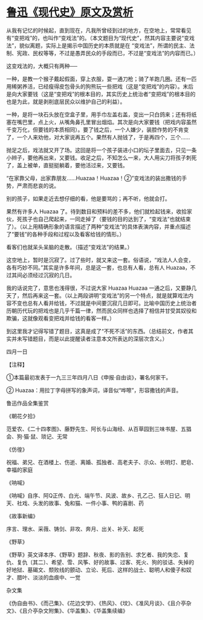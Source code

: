 # [鲁迅《现代史》原文及赏析](https://www.vrrw.net/wx/7900.html)

从我有记忆的时候起，直到现在，凡我所曾经到过的地方，在空地上，常常看见有“变把戏”的，也叫作“变戏法”的。（本文题目为“现代史”，然其内容主要说“变戏法”，貌似离题，实际上是揭示中国历史的本质就是在 “变戏法”，所谓的民主、法制、宪政、民权等等，不过是愚弄民众的手段而已，不过是“变戏法”的内容而已。）



这变戏法的，大概只有两种──

一种，是教一个猴子戴起假面，穿上衣服，耍一通刀枪；骑了羊跑几圈。还有一匹用稀粥养活，已经瘦得皮包骨头的狗熊玩一些把戏（这是“变把戏”的内容）。末后是向大家要钱（这是“变把戏”的根本目的，其实历史上统治者“变把戏”的根本目的也是为此，就是剥削底层民众以维护自己的利益）。

一种，是将一块石头放在空盒子里，用手巾左盖右盖，变出一只白鸽来；还有将纸塞在嘴巴里，点上火，从嘴角鼻孔里冒出烟焰。其次是向大家要钱（把戏内容虽然千变万化，但要钱的本质相同）。要了钱之后，一个人嫌少，装腔作势的不肯变了，一个人来劝他，对大家说再五个。果然有人抛钱了，于是再四个，三个……

抛足之后，戏法就又开了场。这回是将一个孩子装进小口的坛子里面去，只见一条小辫子，要他再出来，又要钱。收足之后，不知怎么一来，大人用尖刀将孩子刺死了，盖上被单，直挺挺躺着，要他活过来，又要钱。

“在家靠父母，出家靠朋友……Huazaa！Huazaa！②”变戏法的装出撒钱的手势，严肃而悲哀的说。

别的孩子，如果走近去想仔细的看，他是要骂的；再不听，他就会打。

果然有许多人 Huazaa 了。待到数目和预料的差不多，他们就检起钱来，收拾家伙，死孩子也自己爬起来，一同走掉了（要钱的目的达到了，“变戏法”也就结束了）。（以上用精确形象的语言描述了两种“变戏法”的具体表演内容，并重点描述了“要钱”的各种手段和过程以及看客给钱的情形。）

看客们也就呆头呆脑的走散。（描述“变戏法”的结果。）

这空地上，暂时是沉寂了。过了些时，就又来这一套。俗语说，“戏法人人会变，各有巧妙不同。”其实是许多年间，总是这一套，也总有人看，总有人 Huazaa，不过其间必须经过沉寂的几日。

我的话说完了，意思也浅得很，不过说大家 Huazaa Huazaa 一通之后，又要静几天了，然后再来这一套。（以上两段讲明“变戏法”的另一个特点，就是就算戏法内容不变也总有人看并给钱，不过就是中间要沉寂几日即可。比喻中国历史上统治者历朝历代玩的把戏也是几乎千篇一律，然而民众同样也选择了相信并甘受其奴役和欺骗，这就像观看变把戏并给钱的看客一样。）

到这里我才记得写错了题目，这真是成了“不死不活”的东西。（总结前文，作者其实并未写错题目，而是以此提醒读者注意本文所表达的深层次含义。）

四月一日



【注释】

①本篇最初发表于一九三三年四月八日《申报·自由谈》，署名何家干。

② Huazaa：用拉丁字母拼写的象声词，译音似“哗嚓”，形容撒钱的声音。

鲁迅作品全集鉴赏

《朝花夕拾》

范爱农、《二十四孝图》、藤野先生、阿长与山海经、从百草园到三味书屋、五猖会、狗·猫·鼠、琐记、无常

《仿徨》

祝福、弟兄、在酒楼上、伤逝、离婚、孤独者、高老夫子、示众、长明灯、肥皂、幸福的家庭

《呐喊》

《呐喊》自序、阿Q正传、白光、端午节、风波、故乡、孔乙己、狂人日记、明天、社戏、头发的故事、兔和猫、一件小事、鸭的喜剧、药

《故事新编》

序言、理水、采薇、铸剑、非攻、奔月、出关、补天、起死

《野草》

《野草》英文译本序、《野草》题辞、秋夜、影的告别、求乞者、我的失恋、复仇、复仇〔其二〕、希望、雪、风筝、好的故事、过客、死火、狗的驳诘、失掉的好地狱、墓碣文、颓败线的颤动、立论、死后、这样的战士、聪明人和傻子和奴才、腊叶、淡淡的血痕中、一觉

杂文集

《伪自由书》、《而己集》、《花边文学》、《热风》、《坟》、《准风月谈》、《且介亭杂文》、《且介亭杂文附集》、《华盖集》、《华盖集续编》

